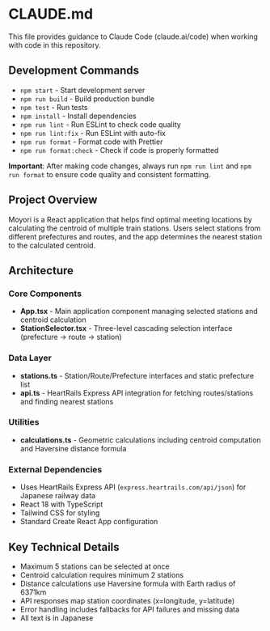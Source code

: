 # CLAUDE.md

This file provides guidance to Claude Code (claude.ai/code) when working with code in this repository.

## Development Commands

- `npm start` - Start development server
- `npm run build` - Build production bundle
- `npm test` - Run tests
- `npm install` - Install dependencies
- `npm run lint` - Run ESLint to check code quality
- `npm run lint:fix` - Run ESLint with auto-fix
- `npm run format` - Format code with Prettier
- `npm run format:check` - Check if code is properly formatted

**Important**: After making code changes, always run `npm run lint` and `npm run format` to ensure code quality and consistent formatting.

## Project Overview

Moyori is a React application that helps find optimal meeting locations by calculating the centroid of multiple train stations. Users select stations from different prefectures and routes, and the app determines the nearest station to the calculated centroid.

## Architecture

### Core Components
- **App.tsx** - Main application component managing selected stations and centroid calculation
- **StationSelector.tsx** - Three-level cascading selection interface (prefecture → route → station)

### Data Layer
- **stations.ts** - Station/Route/Prefecture interfaces and static prefecture list
- **api.ts** - HeartRails Express API integration for fetching routes/stations and finding nearest stations

### Utilities
- **calculations.ts** - Geometric calculations including centroid computation and Haversine distance formula

### External Dependencies
- Uses HeartRails Express API (`express.heartrails.com/api/json`) for Japanese railway data
- React 18 with TypeScript
- Tailwind CSS for styling
- Standard Create React App configuration

## Key Technical Details

- Maximum 5 stations can be selected at once
- Centroid calculation requires minimum 2 stations
- Distance calculations use Haversine formula with Earth radius of 6371km
- API responses map station coordinates (x=longitude, y=latitude)
- Error handling includes fallbacks for API failures and missing data
- All text is in Japanese